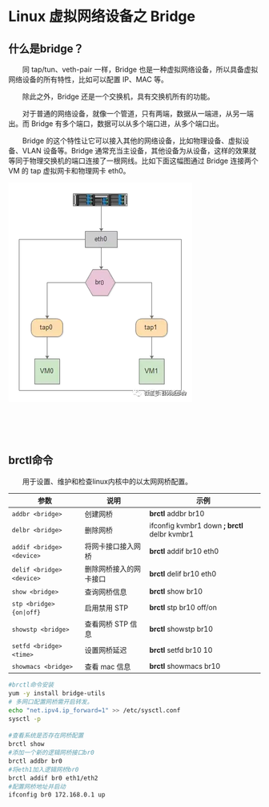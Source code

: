 # Linux 虚拟网络设备之 Bridge

## 什么是bridge？

　　同 tap/tun、veth-pair 一样，Bridge 也是一种虚拟网络设备，所以具备虚拟网络设备的所有特性，比如可以配置 IP、MAC 等。

　　除此之外，Bridge 还是一个交换机，具有交换机所有的功能。

　　对于普通的网络设备，就像一个管道，只有两端，数据从一端进，从另一端出。而 Bridge 有多个端口，数据可以从多个端口进，从多个端口出。

　　Bridge 的这个特性让它可以接入其他的网络设备，比如物理设备、虚拟设备、VLAN 设备等。Bridge  通常充当主设备，其他设备为从设备，这样的效果就等同于物理交换机的端口连接了一根网线。比如下面这幅图通过 Bridge 连接两个 VM 的 tap  虚拟网卡和物理网卡 eth0。

​![1460000018569326](assets/1460000018569326-20230906175012-cub73sv.webp)​

　　‍

　　‍

## **brctl**命令

　　用于设置、维护和检查linux内核中的以太网网桥配置。

|参数|说明|示例|
| ------| ------------------------| -----------------------------------|
|​`addbr <bridge>`​|创建网桥|**brctl** addbr br10|
|​`delbr <bridge>`​|删除网桥|ifconfig kvmbr1 down **; brctl** delbr kvmbr1|
|​`addif <bridge> <device>`​|将网卡接口接入网桥|**brctl** addif br10 eth0|
|​`delif <bridge> <device>`​|删除网桥接入的网卡接口|**brctl** delif br10 eth0|
|​`show <bridge>`​|查询网桥信息|**brctl** show br10|
|​`stp <bridge> {on\|off}`​|启用禁用 STP|**brctl** stp br10 off/on|
|​`showstp <bridge>`​|查看网桥 STP 信息|**brctl** showstp br10|
|​`setfd <bridge> <time>`​|设置网桥延迟|**brctl** setfd br10 10|
|​`showmacs <bridge>`​|查看 mac 信息|**brctl** showmacs br10|

```bash
#brctl命令安装
yum -y install bridge-utils
# 多网口配置网桥需开启转发。
echo "net.ipv4.ip_forward=1" >> /etc/sysctl.conf
sysctl -p

#查看系统是否存在网桥配置
brctl show
#添加一个新的逻辑网桥接口br0
brctl addbr br0
#将eth1加入逻辑网桥br0
brctl addif br0 eth1/eth2
#配置网桥地址并启动
ifconfig br0 172.168.0.1 up
```
